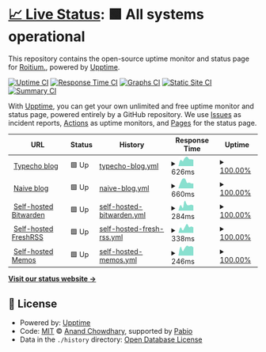 # [📈 Live Status](https://yanyao2333.github.io/upptime): <!--live status--> **🟩 All systems operational**

This repository contains the open-source uptime monitor and status page for [Roitium.](https://yanyao2333.github.io/upptime), powered by [Upptime](https://github.com/upptime/upptime).

[![Uptime CI](https://github.com/yanyao2333/upptime/workflows/Uptime%20CI/badge.svg)](https://github.com/yanyao2333/upptime/actions?query=workflow%3A%22Uptime+CI%22)
[![Response Time CI](https://github.com/yanyao2333/upptime/workflows/Response%20Time%20CI/badge.svg)](https://github.com/yanyao2333/upptime/actions?query=workflow%3A%22Response+Time+CI%22)
[![Graphs CI](https://github.com/yanyao2333/upptime/workflows/Graphs%20CI/badge.svg)](https://github.com/yanyao2333/upptime/actions?query=workflow%3A%22Graphs+CI%22)
[![Static Site CI](https://github.com/yanyao2333/upptime/workflows/Static%20Site%20CI/badge.svg)](https://github.com/yanyao2333/upptime/actions?query=workflow%3A%22Static+Site+CI%22)
[![Summary CI](https://github.com/yanyao2333/upptime/workflows/Summary%20CI/badge.svg)](https://github.com/yanyao2333/upptime/actions?query=workflow%3A%22Summary+CI%22)

With [Upptime](https://upptime.js.org), you can get your own unlimited and free uptime monitor and status page, powered entirely by a GitHub repository. We use [Issues](https://github.com/yanyao2333/upptime/issues) as incident reports, [Actions](https://github.com/yanyao2333/upptime/actions) as uptime monitors, and [Pages](https://yanyao2333.github.io/upptime) for the status page.

<!--start: status pages-->
<!-- This summary is generated by Upptime (https://github.com/upptime/upptime) -->
<!-- Do not edit this manually, your changes will be overwritten -->
<!-- prettier-ignore -->
| URL | Status | History | Response Time | Uptime |
| --- | ------ | ------- | ------------- | ------ |
| <img alt="" src="https://icons.duckduckgo.com/ip3/yanyaolab.xyz.ico" height="13"> [Typecho blog](https://yanyaolab.xyz) | 🟩 Up | [typecho-blog.yml](https://github.com/yanyao2333/upptime/commits/HEAD/history/typecho-blog.yml) | <details><summary><img alt="Response time graph" src="./graphs/typecho-blog/response-time-week.png" height="20"> 626ms</summary><br><a href="https://yanyao2333.github.io/upptime/history/typecho-blog"><img alt="Response time 596" src="https://img.shields.io/endpoint?url=https%3A%2F%2Fraw.githubusercontent.com%2Fyanyao2333%2Fupptime%2FHEAD%2Fapi%2Ftypecho-blog%2Fresponse-time.json"></a><br><a href="https://yanyao2333.github.io/upptime/history/typecho-blog"><img alt="24-hour response time 570" src="https://img.shields.io/endpoint?url=https%3A%2F%2Fraw.githubusercontent.com%2Fyanyao2333%2Fupptime%2FHEAD%2Fapi%2Ftypecho-blog%2Fresponse-time-day.json"></a><br><a href="https://yanyao2333.github.io/upptime/history/typecho-blog"><img alt="7-day response time 626" src="https://img.shields.io/endpoint?url=https%3A%2F%2Fraw.githubusercontent.com%2Fyanyao2333%2Fupptime%2FHEAD%2Fapi%2Ftypecho-blog%2Fresponse-time-week.json"></a><br><a href="https://yanyao2333.github.io/upptime/history/typecho-blog"><img alt="30-day response time 596" src="https://img.shields.io/endpoint?url=https%3A%2F%2Fraw.githubusercontent.com%2Fyanyao2333%2Fupptime%2FHEAD%2Fapi%2Ftypecho-blog%2Fresponse-time-month.json"></a><br><a href="https://yanyao2333.github.io/upptime/history/typecho-blog"><img alt="1-year response time 596" src="https://img.shields.io/endpoint?url=https%3A%2F%2Fraw.githubusercontent.com%2Fyanyao2333%2Fupptime%2FHEAD%2Fapi%2Ftypecho-blog%2Fresponse-time-year.json"></a></details> | <details><summary><a href="https://yanyao2333.github.io/upptime/history/typecho-blog">100.00%</a></summary><a href="https://yanyao2333.github.io/upptime/history/typecho-blog"><img alt="All-time uptime 100.00%" src="https://img.shields.io/endpoint?url=https%3A%2F%2Fraw.githubusercontent.com%2Fyanyao2333%2Fupptime%2FHEAD%2Fapi%2Ftypecho-blog%2Fuptime.json"></a><br><a href="https://yanyao2333.github.io/upptime/history/typecho-blog"><img alt="24-hour uptime 100.00%" src="https://img.shields.io/endpoint?url=https%3A%2F%2Fraw.githubusercontent.com%2Fyanyao2333%2Fupptime%2FHEAD%2Fapi%2Ftypecho-blog%2Fuptime-day.json"></a><br><a href="https://yanyao2333.github.io/upptime/history/typecho-blog"><img alt="7-day uptime 100.00%" src="https://img.shields.io/endpoint?url=https%3A%2F%2Fraw.githubusercontent.com%2Fyanyao2333%2Fupptime%2FHEAD%2Fapi%2Ftypecho-blog%2Fuptime-week.json"></a><br><a href="https://yanyao2333.github.io/upptime/history/typecho-blog"><img alt="30-day uptime 100.00%" src="https://img.shields.io/endpoint?url=https%3A%2F%2Fraw.githubusercontent.com%2Fyanyao2333%2Fupptime%2FHEAD%2Fapi%2Ftypecho-blog%2Fuptime-month.json"></a><br><a href="https://yanyao2333.github.io/upptime/history/typecho-blog"><img alt="1-year uptime 100.00%" src="https://img.shields.io/endpoint?url=https%3A%2F%2Fraw.githubusercontent.com%2Fyanyao2333%2Fupptime%2FHEAD%2Fapi%2Ftypecho-blog%2Fuptime-year.json"></a></details>
| <img alt="" src="https://icons.duckduckgo.com/ip3/blog-build.yanyaolab.xyz.ico" height="13"> [Naive blog](https://blog-build.yanyaolab.xyz) | 🟩 Up | [naive-blog.yml](https://github.com/yanyao2333/upptime/commits/HEAD/history/naive-blog.yml) | <details><summary><img alt="Response time graph" src="./graphs/naive-blog/response-time-week.png" height="20"> 660ms</summary><br><a href="https://yanyao2333.github.io/upptime/history/naive-blog"><img alt="Response time 597" src="https://img.shields.io/endpoint?url=https%3A%2F%2Fraw.githubusercontent.com%2Fyanyao2333%2Fupptime%2FHEAD%2Fapi%2Fnaive-blog%2Fresponse-time.json"></a><br><a href="https://yanyao2333.github.io/upptime/history/naive-blog"><img alt="24-hour response time 476" src="https://img.shields.io/endpoint?url=https%3A%2F%2Fraw.githubusercontent.com%2Fyanyao2333%2Fupptime%2FHEAD%2Fapi%2Fnaive-blog%2Fresponse-time-day.json"></a><br><a href="https://yanyao2333.github.io/upptime/history/naive-blog"><img alt="7-day response time 660" src="https://img.shields.io/endpoint?url=https%3A%2F%2Fraw.githubusercontent.com%2Fyanyao2333%2Fupptime%2FHEAD%2Fapi%2Fnaive-blog%2Fresponse-time-week.json"></a><br><a href="https://yanyao2333.github.io/upptime/history/naive-blog"><img alt="30-day response time 597" src="https://img.shields.io/endpoint?url=https%3A%2F%2Fraw.githubusercontent.com%2Fyanyao2333%2Fupptime%2FHEAD%2Fapi%2Fnaive-blog%2Fresponse-time-month.json"></a><br><a href="https://yanyao2333.github.io/upptime/history/naive-blog"><img alt="1-year response time 597" src="https://img.shields.io/endpoint?url=https%3A%2F%2Fraw.githubusercontent.com%2Fyanyao2333%2Fupptime%2FHEAD%2Fapi%2Fnaive-blog%2Fresponse-time-year.json"></a></details> | <details><summary><a href="https://yanyao2333.github.io/upptime/history/naive-blog">100.00%</a></summary><a href="https://yanyao2333.github.io/upptime/history/naive-blog"><img alt="All-time uptime 100.00%" src="https://img.shields.io/endpoint?url=https%3A%2F%2Fraw.githubusercontent.com%2Fyanyao2333%2Fupptime%2FHEAD%2Fapi%2Fnaive-blog%2Fuptime.json"></a><br><a href="https://yanyao2333.github.io/upptime/history/naive-blog"><img alt="24-hour uptime 100.00%" src="https://img.shields.io/endpoint?url=https%3A%2F%2Fraw.githubusercontent.com%2Fyanyao2333%2Fupptime%2FHEAD%2Fapi%2Fnaive-blog%2Fuptime-day.json"></a><br><a href="https://yanyao2333.github.io/upptime/history/naive-blog"><img alt="7-day uptime 100.00%" src="https://img.shields.io/endpoint?url=https%3A%2F%2Fraw.githubusercontent.com%2Fyanyao2333%2Fupptime%2FHEAD%2Fapi%2Fnaive-blog%2Fuptime-week.json"></a><br><a href="https://yanyao2333.github.io/upptime/history/naive-blog"><img alt="30-day uptime 100.00%" src="https://img.shields.io/endpoint?url=https%3A%2F%2Fraw.githubusercontent.com%2Fyanyao2333%2Fupptime%2FHEAD%2Fapi%2Fnaive-blog%2Fuptime-month.json"></a><br><a href="https://yanyao2333.github.io/upptime/history/naive-blog"><img alt="1-year uptime 100.00%" src="https://img.shields.io/endpoint?url=https%3A%2F%2Fraw.githubusercontent.com%2Fyanyao2333%2Fupptime%2FHEAD%2Fapi%2Fnaive-blog%2Fuptime-year.json"></a></details>
| <img alt="" src="https://icons.duckduckgo.com/ip3/passwd.yanyaolab.xyz.ico" height="13"> [Self-hosted Bitwarden](https://passwd.yanyaolab.xyz) | 🟩 Up | [self-hosted-bitwarden.yml](https://github.com/yanyao2333/upptime/commits/HEAD/history/self-hosted-bitwarden.yml) | <details><summary><img alt="Response time graph" src="./graphs/self-hosted-bitwarden/response-time-week.png" height="20"> 284ms</summary><br><a href="https://yanyao2333.github.io/upptime/history/self-hosted-bitwarden"><img alt="Response time 256" src="https://img.shields.io/endpoint?url=https%3A%2F%2Fraw.githubusercontent.com%2Fyanyao2333%2Fupptime%2FHEAD%2Fapi%2Fself-hosted-bitwarden%2Fresponse-time.json"></a><br><a href="https://yanyao2333.github.io/upptime/history/self-hosted-bitwarden"><img alt="24-hour response time 256" src="https://img.shields.io/endpoint?url=https%3A%2F%2Fraw.githubusercontent.com%2Fyanyao2333%2Fupptime%2FHEAD%2Fapi%2Fself-hosted-bitwarden%2Fresponse-time-day.json"></a><br><a href="https://yanyao2333.github.io/upptime/history/self-hosted-bitwarden"><img alt="7-day response time 284" src="https://img.shields.io/endpoint?url=https%3A%2F%2Fraw.githubusercontent.com%2Fyanyao2333%2Fupptime%2FHEAD%2Fapi%2Fself-hosted-bitwarden%2Fresponse-time-week.json"></a><br><a href="https://yanyao2333.github.io/upptime/history/self-hosted-bitwarden"><img alt="30-day response time 256" src="https://img.shields.io/endpoint?url=https%3A%2F%2Fraw.githubusercontent.com%2Fyanyao2333%2Fupptime%2FHEAD%2Fapi%2Fself-hosted-bitwarden%2Fresponse-time-month.json"></a><br><a href="https://yanyao2333.github.io/upptime/history/self-hosted-bitwarden"><img alt="1-year response time 256" src="https://img.shields.io/endpoint?url=https%3A%2F%2Fraw.githubusercontent.com%2Fyanyao2333%2Fupptime%2FHEAD%2Fapi%2Fself-hosted-bitwarden%2Fresponse-time-year.json"></a></details> | <details><summary><a href="https://yanyao2333.github.io/upptime/history/self-hosted-bitwarden">100.00%</a></summary><a href="https://yanyao2333.github.io/upptime/history/self-hosted-bitwarden"><img alt="All-time uptime 100.00%" src="https://img.shields.io/endpoint?url=https%3A%2F%2Fraw.githubusercontent.com%2Fyanyao2333%2Fupptime%2FHEAD%2Fapi%2Fself-hosted-bitwarden%2Fuptime.json"></a><br><a href="https://yanyao2333.github.io/upptime/history/self-hosted-bitwarden"><img alt="24-hour uptime 100.00%" src="https://img.shields.io/endpoint?url=https%3A%2F%2Fraw.githubusercontent.com%2Fyanyao2333%2Fupptime%2FHEAD%2Fapi%2Fself-hosted-bitwarden%2Fuptime-day.json"></a><br><a href="https://yanyao2333.github.io/upptime/history/self-hosted-bitwarden"><img alt="7-day uptime 100.00%" src="https://img.shields.io/endpoint?url=https%3A%2F%2Fraw.githubusercontent.com%2Fyanyao2333%2Fupptime%2FHEAD%2Fapi%2Fself-hosted-bitwarden%2Fuptime-week.json"></a><br><a href="https://yanyao2333.github.io/upptime/history/self-hosted-bitwarden"><img alt="30-day uptime 100.00%" src="https://img.shields.io/endpoint?url=https%3A%2F%2Fraw.githubusercontent.com%2Fyanyao2333%2Fupptime%2FHEAD%2Fapi%2Fself-hosted-bitwarden%2Fuptime-month.json"></a><br><a href="https://yanyao2333.github.io/upptime/history/self-hosted-bitwarden"><img alt="1-year uptime 100.00%" src="https://img.shields.io/endpoint?url=https%3A%2F%2Fraw.githubusercontent.com%2Fyanyao2333%2Fupptime%2FHEAD%2Fapi%2Fself-hosted-bitwarden%2Fuptime-year.json"></a></details>
| <img alt="" src="https://icons.duckduckgo.com/ip3/rss.yanyaolab.xyz.ico" height="13"> [Self-hosted FreshRSS](https://rss.yanyaolab.xyz) | 🟩 Up | [self-hosted-fresh-rss.yml](https://github.com/yanyao2333/upptime/commits/HEAD/history/self-hosted-fresh-rss.yml) | <details><summary><img alt="Response time graph" src="./graphs/self-hosted-fresh-rss/response-time-week.png" height="20"> 338ms</summary><br><a href="https://yanyao2333.github.io/upptime/history/self-hosted-fresh-rss"><img alt="Response time 314" src="https://img.shields.io/endpoint?url=https%3A%2F%2Fraw.githubusercontent.com%2Fyanyao2333%2Fupptime%2FHEAD%2Fapi%2Fself-hosted-fresh-rss%2Fresponse-time.json"></a><br><a href="https://yanyao2333.github.io/upptime/history/self-hosted-fresh-rss"><img alt="24-hour response time 330" src="https://img.shields.io/endpoint?url=https%3A%2F%2Fraw.githubusercontent.com%2Fyanyao2333%2Fupptime%2FHEAD%2Fapi%2Fself-hosted-fresh-rss%2Fresponse-time-day.json"></a><br><a href="https://yanyao2333.github.io/upptime/history/self-hosted-fresh-rss"><img alt="7-day response time 338" src="https://img.shields.io/endpoint?url=https%3A%2F%2Fraw.githubusercontent.com%2Fyanyao2333%2Fupptime%2FHEAD%2Fapi%2Fself-hosted-fresh-rss%2Fresponse-time-week.json"></a><br><a href="https://yanyao2333.github.io/upptime/history/self-hosted-fresh-rss"><img alt="30-day response time 314" src="https://img.shields.io/endpoint?url=https%3A%2F%2Fraw.githubusercontent.com%2Fyanyao2333%2Fupptime%2FHEAD%2Fapi%2Fself-hosted-fresh-rss%2Fresponse-time-month.json"></a><br><a href="https://yanyao2333.github.io/upptime/history/self-hosted-fresh-rss"><img alt="1-year response time 314" src="https://img.shields.io/endpoint?url=https%3A%2F%2Fraw.githubusercontent.com%2Fyanyao2333%2Fupptime%2FHEAD%2Fapi%2Fself-hosted-fresh-rss%2Fresponse-time-year.json"></a></details> | <details><summary><a href="https://yanyao2333.github.io/upptime/history/self-hosted-fresh-rss">100.00%</a></summary><a href="https://yanyao2333.github.io/upptime/history/self-hosted-fresh-rss"><img alt="All-time uptime 100.00%" src="https://img.shields.io/endpoint?url=https%3A%2F%2Fraw.githubusercontent.com%2Fyanyao2333%2Fupptime%2FHEAD%2Fapi%2Fself-hosted-fresh-rss%2Fuptime.json"></a><br><a href="https://yanyao2333.github.io/upptime/history/self-hosted-fresh-rss"><img alt="24-hour uptime 100.00%" src="https://img.shields.io/endpoint?url=https%3A%2F%2Fraw.githubusercontent.com%2Fyanyao2333%2Fupptime%2FHEAD%2Fapi%2Fself-hosted-fresh-rss%2Fuptime-day.json"></a><br><a href="https://yanyao2333.github.io/upptime/history/self-hosted-fresh-rss"><img alt="7-day uptime 100.00%" src="https://img.shields.io/endpoint?url=https%3A%2F%2Fraw.githubusercontent.com%2Fyanyao2333%2Fupptime%2FHEAD%2Fapi%2Fself-hosted-fresh-rss%2Fuptime-week.json"></a><br><a href="https://yanyao2333.github.io/upptime/history/self-hosted-fresh-rss"><img alt="30-day uptime 100.00%" src="https://img.shields.io/endpoint?url=https%3A%2F%2Fraw.githubusercontent.com%2Fyanyao2333%2Fupptime%2FHEAD%2Fapi%2Fself-hosted-fresh-rss%2Fuptime-month.json"></a><br><a href="https://yanyao2333.github.io/upptime/history/self-hosted-fresh-rss"><img alt="1-year uptime 100.00%" src="https://img.shields.io/endpoint?url=https%3A%2F%2Fraw.githubusercontent.com%2Fyanyao2333%2Fupptime%2FHEAD%2Fapi%2Fself-hosted-fresh-rss%2Fuptime-year.json"></a></details>
| <img alt="" src="https://icons.duckduckgo.com/ip3/memos.yanyaolab.xyz.ico" height="13"> [Self-hosted Memos](https://memos.yanyaolab.xyz) | 🟩 Up | [self-hosted-memos.yml](https://github.com/yanyao2333/upptime/commits/HEAD/history/self-hosted-memos.yml) | <details><summary><img alt="Response time graph" src="./graphs/self-hosted-memos/response-time-week.png" height="20"> 246ms</summary><br><a href="https://yanyao2333.github.io/upptime/history/self-hosted-memos"><img alt="Response time 232" src="https://img.shields.io/endpoint?url=https%3A%2F%2Fraw.githubusercontent.com%2Fyanyao2333%2Fupptime%2FHEAD%2Fapi%2Fself-hosted-memos%2Fresponse-time.json"></a><br><a href="https://yanyao2333.github.io/upptime/history/self-hosted-memos"><img alt="24-hour response time 245" src="https://img.shields.io/endpoint?url=https%3A%2F%2Fraw.githubusercontent.com%2Fyanyao2333%2Fupptime%2FHEAD%2Fapi%2Fself-hosted-memos%2Fresponse-time-day.json"></a><br><a href="https://yanyao2333.github.io/upptime/history/self-hosted-memos"><img alt="7-day response time 246" src="https://img.shields.io/endpoint?url=https%3A%2F%2Fraw.githubusercontent.com%2Fyanyao2333%2Fupptime%2FHEAD%2Fapi%2Fself-hosted-memos%2Fresponse-time-week.json"></a><br><a href="https://yanyao2333.github.io/upptime/history/self-hosted-memos"><img alt="30-day response time 232" src="https://img.shields.io/endpoint?url=https%3A%2F%2Fraw.githubusercontent.com%2Fyanyao2333%2Fupptime%2FHEAD%2Fapi%2Fself-hosted-memos%2Fresponse-time-month.json"></a><br><a href="https://yanyao2333.github.io/upptime/history/self-hosted-memos"><img alt="1-year response time 232" src="https://img.shields.io/endpoint?url=https%3A%2F%2Fraw.githubusercontent.com%2Fyanyao2333%2Fupptime%2FHEAD%2Fapi%2Fself-hosted-memos%2Fresponse-time-year.json"></a></details> | <details><summary><a href="https://yanyao2333.github.io/upptime/history/self-hosted-memos">100.00%</a></summary><a href="https://yanyao2333.github.io/upptime/history/self-hosted-memos"><img alt="All-time uptime 100.00%" src="https://img.shields.io/endpoint?url=https%3A%2F%2Fraw.githubusercontent.com%2Fyanyao2333%2Fupptime%2FHEAD%2Fapi%2Fself-hosted-memos%2Fuptime.json"></a><br><a href="https://yanyao2333.github.io/upptime/history/self-hosted-memos"><img alt="24-hour uptime 100.00%" src="https://img.shields.io/endpoint?url=https%3A%2F%2Fraw.githubusercontent.com%2Fyanyao2333%2Fupptime%2FHEAD%2Fapi%2Fself-hosted-memos%2Fuptime-day.json"></a><br><a href="https://yanyao2333.github.io/upptime/history/self-hosted-memos"><img alt="7-day uptime 100.00%" src="https://img.shields.io/endpoint?url=https%3A%2F%2Fraw.githubusercontent.com%2Fyanyao2333%2Fupptime%2FHEAD%2Fapi%2Fself-hosted-memos%2Fuptime-week.json"></a><br><a href="https://yanyao2333.github.io/upptime/history/self-hosted-memos"><img alt="30-day uptime 100.00%" src="https://img.shields.io/endpoint?url=https%3A%2F%2Fraw.githubusercontent.com%2Fyanyao2333%2Fupptime%2FHEAD%2Fapi%2Fself-hosted-memos%2Fuptime-month.json"></a><br><a href="https://yanyao2333.github.io/upptime/history/self-hosted-memos"><img alt="1-year uptime 100.00%" src="https://img.shields.io/endpoint?url=https%3A%2F%2Fraw.githubusercontent.com%2Fyanyao2333%2Fupptime%2FHEAD%2Fapi%2Fself-hosted-memos%2Fuptime-year.json"></a></details>

<!--end: status pages-->

[**Visit our status website →**](https://yanyao2333.github.io/upptime)

## 📄 License

- Powered by: [Upptime](https://github.com/upptime/upptime)
- Code: [MIT](./LICENSE) © [Anand Chowdhary](https://anandchowdhary.com), supported by [Pabio](https://pabio.com)
- Data in the `./history` directory: [Open Database License](https://opendatacommons.org/licenses/odbl/1-0/)
